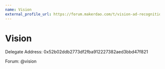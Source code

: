 ```yaml
---
name: Vision
external_profile_url: https://forum.makerdao.com/t/vision-ad-recognition-submission/21777
---
```


# Vision
Delegate Address: 0x52b02ddb2773df2fba912227382aed3bbd47f821

Forum: @vision